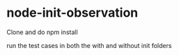 # node-init-observation

Clone and do npm install

run the test cases in both the with and without init folders
